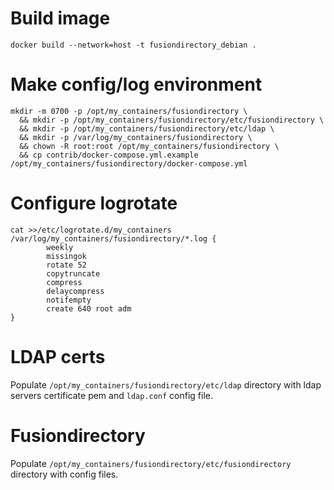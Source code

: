 # Build image
```
docker build --network=host -t fusiondirectory_debian .
```

# Make config/log environment
```
mkdir -m 0700 -p /opt/my_containers/fusiondirectory \
  && mkdir -p /opt/my_containers/fusiondirectory/etc/fusiondirectory \
  && mkdir -p /opt/my_containers/fusiondirectory/etc/ldap \
  && mkdir -p /var/log/my_containers/fusiondirectory \
  && chown -R root:root /opt/my_containers/fusiondirectory \
  && cp contrib/docker-compose.yml.example /opt/my_containers/fusiondirectory/docker-compose.yml
```

# Configure logrotate
```
cat >>/etc/logrotate.d/my_containers
/var/log/my_containers/fusiondirectory/*.log {
        weekly
        missingok
        rotate 52
        copytruncate
        compress
        delaycompress
        notifempty
        create 640 root adm
}
```
# LDAP certs
Populate `/opt/my_containers/fusiondirectory/etc/ldap` directory with ldap servers certificate pem and `ldap.conf` config file.

# Fusiondirectory
Populate `/opt/my_containers/fusiondirectory/etc/fusiondirectory` directory with config files.
